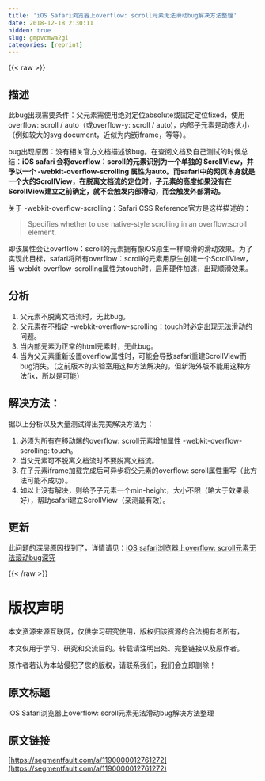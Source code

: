 ```yaml
---
title: 'iOS Safari浏览器上overflow: scroll元素无法滑动bug解决方法整理' 
date: 2018-12-18 2:30:11
hidden: true
slug: gmpvcmwa2gi
categories: [reprint]
---
```


{{< raw >}}

                    
<h2 id="articleHeader0">描述</h2>
<p>此bug出现需要条件：父元素需使用绝对定位absolute或固定定位fixed，使用overflow: scroll / auto（或overflow-y: scroll / auto)，内部子元素是动态大小（例如较大的svg document，近似为内嵌iframe，等等）。</p>
<p>bug出现原因：没有相关官方文档描述该bug。在查阅文档及自己测试的时候总结：<strong>iOS safari 会将overflow：scroll的元素识别为一个单独的 ScrollView，并予以一个 -webkit-overflow-scrolling 属性为auto。而safari中的网页本身就是一个大的ScrollView，在脱离文档流的定位时，子元素的高度如果没有在ScrollView建立之前确定，就不会触发内部滑动，而会触发外部滑动。</strong></p>
<p>关于 -webkit-overflow-scrolling：Safari CSS Reference官方是这样描述的：</p>
<blockquote>Specifies whether to use native-style scrolling in an overflow:scroll element.</blockquote>
<p>即该属性会让overflow：scroll的元素拥有像iOS原生一样顺滑的滑动效果。为了实现此目标，safari将所有overflow：scroll的元素用原生创建一个ScrollView，当-webkit-overflow-scrolling属性为touch时，启用硬件加速，出现顺滑效果。</p>
<h2 id="articleHeader1">分析</h2>
<ol>
<li>父元素不脱离文档流时，无此bug。</li>
<li>父元素在不指定 -webkit-overflow-scrolling：touch时必定出现无法滑动的问题。</li>
<li>当内部元素为正常的html元素时，无此bug。</li>
<li>当为父元素重新设置overflow属性时，可能会导致safari重建ScrollView而bug消失。（之前版本的实验室用这种方法解决的，但新海外版不能用这种方法fix，所以是可能）</li>
</ol>
<h2 id="articleHeader2">解决方法：</h2>
<p>据以上分析以及大量测试得出完美解决方法为：</p>
<ol>
<li>必须为所有在移动端的overflow: scroll元素增加属性 -webkit-overflow-scrolling: touch。</li>
<li>当父元素可不脱离文档流时不要脱离文档流。</li>
<li>在子元素iframe加载完成后可异步将父元素的overflow: scroll属性重写（此方法可能不成功）。</li>
<li>如以上没有解决，则给予子元素一个min-height，大小不限（略大于效果最好），帮助safari建立ScrollView（亲测最有效）。</li>
</ol>
<h2 id="articleHeader3">更新</h2>
<p>此问题的深层原因找到了，详情请见：<a href="https://segmentfault.com/a/1190000016408566">iOS safari浏览器上overflow: scroll元素无法滚动bug深究</a></p>

                
{{< /raw >}}

# 版权声明
本文资源来源互联网，仅供学习研究使用，版权归该资源的合法拥有者所有，

本文仅用于学习、研究和交流目的。转载请注明出处、完整链接以及原作者。

原作者若认为本站侵犯了您的版权，请联系我们，我们会立即删除！

## 原文标题
iOS Safari浏览器上overflow: scroll元素无法滑动bug解决方法整理

## 原文链接
[https://segmentfault.com/a/1190000012761272](https://segmentfault.com/a/1190000012761272)

